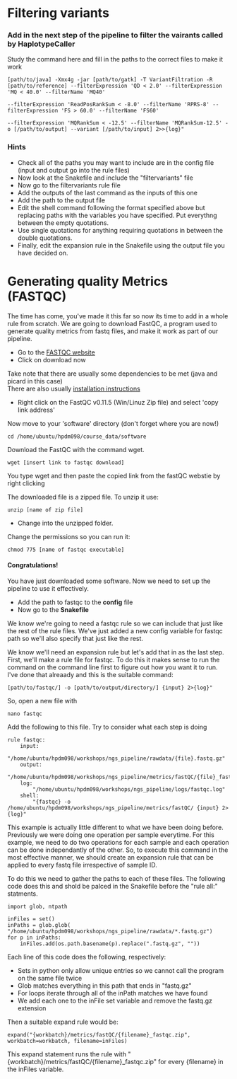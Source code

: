 # Filtering variants

### Add in the next step of the pipeline to filter the vairants called by HaplotypeCaller

Study the command here and fill in the paths to the correct files to make it work  

    [path/to/java] -Xmx4g -jar [path/to/gatk] -T VariantFiltration -R [path/to/reference] --filterExpression 'QD < 2.0' --filterExpression 'MQ < 40.0' --filterName 'MQ40' 

    --filterExpression 'ReadPosRankSum < -8.0' --filterName 'RPRS-8' --filterExpression 'FS > 60.0' --filterName 'FS60'
    
    --filterExpression 'MQRankSum < -12.5' --filterName 'MQRankSum-12.5' -o [/path/to/output] --variant [/path/to/input] 2>>{log}"

### Hints

  * Check all of the paths you may want to include are in the config file (input and output go into the rule files)
  * Now look at the Snakefile and include the "filtervariants" file
  * Now go to the filtervariants rule file
  * Add the outputs of the last command as the inputs of this one
  * Add the path to the output file
  * Edit the shell command following the format specified above but replacing paths with the variables you have specified. Put everythng between the empty quotations. 
  * Use single quotations for anything requiring quotations in between the double quotations.
  * Finally, edit the expansion rule in the Snakefile using the output file you have decided on.

# Generating quality Metrics (FASTQC)
The time has come, you've made it this far so now its time to add in a whole rule from scratch. We are going to download FastQC, a program used to generate quality metrics from fastq files, and make it work as part of our pipeline.  

  * Go to the [FASTQC website](https://www.bioinformatics.babraham.ac.uk/projects/fastqc/)
  * Click on download now  

Take note that there are usually some dependencies to be met (java and picard in this case)  
There are also usually [installation instructions](https://www.bioinformatics.babraham.ac.uk/projects/fastqc/INSTALL.txt)

  * Right click on the FastQC v0.11.5 (Win/Linuz Zip file) and select 'copy link address'

Now move to your 'software' directory (don't forget where you are now!)

    cd /home/ubuntu/hpdm098/course_data/software

Download the FastQC with the command wget.

    wget [insert link to fastqc download]

You type wget and then paste the copied link from the fastQC webstie by right clicking

The downloaded file is a zipped file. To unzip it use:

    unzip [name of zip file]

  * Change into the unzipped folder.

Change the permissions so you can run it:

    chmod 775 [name of fastqc executable]

#### Congratulations! 

You have just downloaded some software. Now we need to set up the pipeline to use it effectively.

  * Add the path to fastqc to the **config** file
  * Now go to the **Snakefile**

We know we're going to need a fastqc rule so we can include that just like the rest of the rule files. 
We've just added a new config variable for fastqc path so we'll also specify that just like the rest. 

We know we'll need an expansion rule but let's add that in as the last step. First, we'll make a rule file for fastqc.
To do this it makes sense to run the command on the command line first to figure out how you want it to run.
I've done that alreaady and this is the suitable command:

    [path/to/fastqc/] -o [path/to/output/directory/] {input} 2>{log}"

So, open a new file with

    nano fastqc

Add the following to this file. Try to consider what each step is doing

    rule fastqc:
        input:
            "/home/ubuntu/hpdm098/workshops/ngs_pipeline/rawdata/{file}.fastq.gz"
        output:
            "/home/ubuntu/hpdm098/workshops/ngs_pipeline/metrics/fastQC/{file}_fastqc.zip",
        log:
            "/home/ubuntu/hpdm098/workshops/ngs_pipeline/logs/fastqc.log"
        shell:
            "{fastqc} -o /home/ubuntu/hpdm098/workshops/ngs_pipeline/metrics/fastQC/ {input} 2>{log}"

This example is actually little different to what we have been doing before. Previously we were doing one operation per sample everytime. 
For this example, we need to do two operations for each sample and each operation can be done independantly of the other.
So, to execute this command in the most effective manner, we should create an expansion rule that can be applied to every fastq file irrespective of sample ID.

To do this we need to gather the paths to each of these files. The following code does this and shold be palced in the Snakefile before the "rule all:" statments.

    import glob, ntpath
    
    inFiles = set()
    inPaths = glob.glob( "/home/ubuntu/hpdm098/workshops/ngs_pipeline/rawdata/*.fastq.gz")
    for p in inPaths:
        inFiles.add(os.path.basename(p).replace(".fastq.gz", ""))

Each line of this code does the following, respectively:
  * Sets in python only allow unique entries so we cannot call the program on the same file twice
  * Glob matches everything in this path that ends in "fastq.gz"
  * For loops iterate through all of the inPath matches we have found
  * We add each one to the inFile set variable and remove the fastq.gz extension


Then a suitable expand rule would be:

    expand("{workbatch}/metrics/fastQC/{filename}_fastqc.zip", workbatch=workbatch, filename=inFiles)

This expand statement runs the rule with "{workbatch}/metrics/fastQC/{filename}_fastqc.zip" for every {filename} in the inFiles variable.



